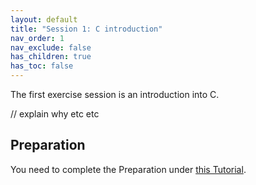 ```yaml
---
layout: default
title: "Session 1: C introduction"
nav_order: 1
nav_exclude: false
has_children: true
has_toc: false
---
```


The first exercise session is an introduction into C.

// explain why etc etc

## Preparation

You need to complete the Preparation under [this Tutorial](/tutorials/C_preparation).
